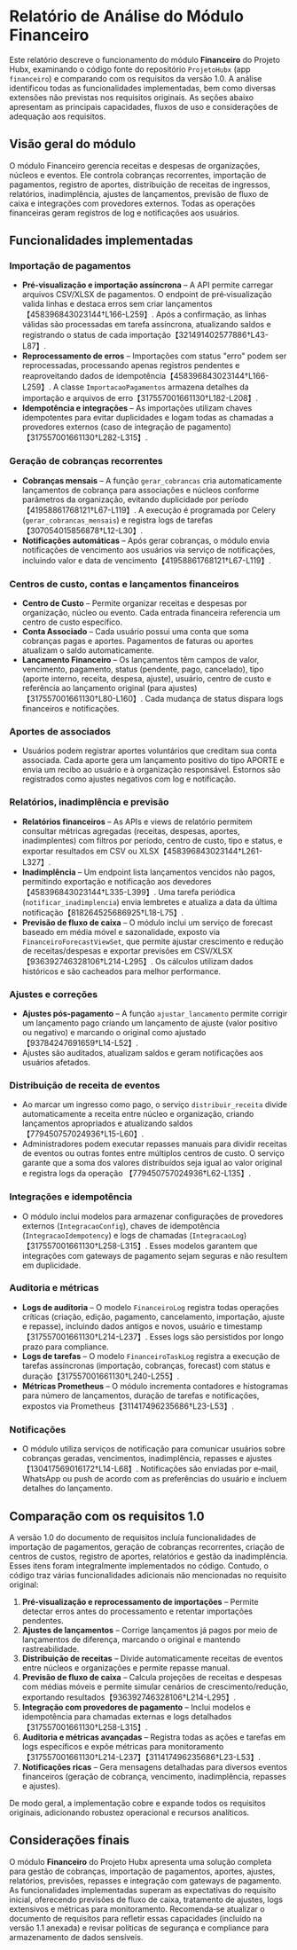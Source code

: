 # Relatório de Análise do Módulo Financeiro

Este relatório descreve o funcionamento do módulo **Financeiro** do
Projeto Hubx, examinando o código fonte do repositório
`ProjetoHubx` (app `financeiro`) e comparando com os requisitos da
versão 1.0. A análise identificou todas as funcionalidades
implementadas, bem como diversas extensões não previstas nos requisitos
originais. As seções abaixo apresentam as principais capacidades,
fluxos de uso e considerações de adequação aos requisitos.

## Visão geral do módulo

O módulo Financeiro gerencia receitas e despesas de organizações,
núcleos e eventos. Ele controla cobranças recorrentes, importação de
pagamentos, registro de aportes, distribuição de receitas de ingressos,
relatórios, inadimplência, ajustes de lançamentos, previsão de fluxo
de caixa e integrações com provedores externos. Todas as operações
financeiras geram registros de log e notificações aos usuários.

## Funcionalidades implementadas

### Importação de pagamentos

* **Pré‑visualização e importação assíncrona** – A API permite
  carregar arquivos CSV/XLSX de pagamentos. O endpoint de
  pré‑visualização valida linhas e destaca erros sem criar
  lançamentos【458396843023144†L166-L259】. Após a confirmação, as
  linhas válidas são processadas em tarefa assíncrona, atualizando
  saldos e registrando o status de cada importação【321491402577886†L43-L87】.
* **Reprocessamento de erros** – Importações com status "erro" podem
  ser reprocessadas, processando apenas registros pendentes e
  reaproveitando dados de idempotência【458396843023144†L166-L259】. A
  classe `ImportacaoPagamentos` armazena detalhes da importação e
  arquivos de erro【317557001661130†L182-L208】.
* **Idempotência e integrações** – As importações utilizam chaves
  idempotentes para evitar duplicidades e logam todas as chamadas a
  provedores externos (caso de integração de pagamento)【317557001661130†L282-L315】.

### Geração de cobranças recorrentes

* **Cobranças mensais** – A função `gerar_cobrancas` cria
  automaticamente lançamentos de cobrança para associações e núcleos
  conforme parâmetros da organização, evitando duplicidade por
  período【41958861768121†L67-L119】. A execução é programada por Celery
  (`gerar_cobrancas_mensais`) e registra logs de tarefas【307054015856878†L12-L30】.
* **Notificações automáticas** – Após gerar cobranças, o módulo envia
  notificações de vencimento aos usuários via serviço de notificações,
  incluindo valor e data de vencimento【41958861768121†L67-L119】.

### Centros de custo, contas e lançamentos financeiros

* **Centro de Custo** – Permite organizar receitas e despesas por
  organização, núcleo ou evento. Cada entrada financeira referencia
  um centro de custo específico.
* **Conta Associado** – Cada usuário possui uma conta que soma
  cobranças pagas e aportes. Pagamentos de faturas ou aportes
  atualizam o saldo automaticamente.
* **Lançamento Financeiro** – Os lançamentos têm campos de valor,
  vencimento, pagamento, status (pendente, pago, cancelado), tipo
  (aporte interno, receita, despesa, ajuste), usuário, centro de
  custo e referência ao lançamento original (para ajustes)
  【317557001661130†L80-L160】. Cada mudança de status dispara logs
  financeiros e notificações.

### Aportes de associados

* Usuários podem registrar aportes voluntários que creditam sua conta
  associada. Cada aporte gera um lançamento positivo do tipo APORTE
  e envia um recibo ao usuário e à organização responsável. Estornos
  são registrados como ajustes negativos com log e notificação.

### Relatórios, inadimplência e previsão

* **Relatórios financeiros** – As APIs e views de relatório permitem
  consultar métricas agregadas (receitas, despesas, aportes,
  inadimplentes) com filtros por período, centro de custo, tipo e
  status, e exportar resultados em CSV ou XLSX【458396843023144†L261-L327】.
* **Inadimplência** – Um endpoint lista lançamentos vencidos não
  pagos, permitindo exportação e notificação aos devedores
  【458396843023144†L335-L399】. Uma tarefa periódica
  (`notificar_inadimplencia`) envia lembretes e atualiza a data da
  última notificação【818264525686925†L18-L75】.
* **Previsão de fluxo de caixa** – O módulo inclui um serviço de
  forecast baseado em média móvel e sazonalidade, exposto via
  `FinanceiroForecastViewSet`, que permite ajustar crescimento e
  redução de receitas/despesas e exportar previsões em CSV/XLSX
  【936392746328106†L214-L295】. Os cálculos utilizam dados históricos e
  são cacheados para melhor performance.

### Ajustes e correções

* **Ajustes pós‑pagamento** – A função `ajustar_lancamento` permite
  corrigir um lançamento pago criando um lançamento de ajuste (valor
  positivo ou negativo) e marcando o original como ajustado【93784247691659†L14-L52】.
* Ajustes são auditados, atualizam saldos e geram notificações aos
  usuários afetados.

### Distribuição de receita de eventos

* Ao marcar um ingresso como pago, o serviço `distribuir_receita` divide
  automaticamente a receita entre núcleo e organização, criando
  lançamentos apropriados e atualizando saldos【779450757024936†L15-L60】.
* Administradores podem executar repasses manuais para dividir
  receitas de eventos ou outras fontes entre múltiplos centros de
  custo. O serviço garante que a soma dos valores distribuídos seja
  igual ao valor original e registra logs da operação
  【779450757024936†L62-L135】.

### Integrações e idempotência

* O módulo inclui modelos para armazenar configurações de provedores
  externos (`IntegracaoConfig`), chaves de idempotência
  (`IntegracaoIdempotency`) e logs de chamadas (`IntegracaoLog`)
  【317557001661130†L258-L315】. Esses modelos garantem que integrações
  com gateways de pagamento sejam seguras e não resultem em duplicidade.

### Auditoria e métricas

* **Logs de auditoria** – O modelo `FinanceiroLog` registra todas
  operações críticas (criação, edição, pagamento, cancelamento,
  importação, ajuste e repasse), incluindo dados antigos e novos,
  usuário e timestamp【317557001661130†L214-L237】. Esses logs são
  persistidos por longo prazo para compliance.
* **Logs de tarefas** – O modelo `FinanceiroTaskLog` registra a
  execução de tarefas assíncronas (importação, cobranças, forecast)
  com status e duração【317557001661130†L240-L255】.
* **Métricas Prometheus** – O módulo incrementa contadores e
  histogramas para número de lançamentos, duração de tarefas e
  notificações, expostos via Prometheus【311417496235686†L23-L53】.

### Notificações

* O módulo utiliza serviços de notificação para comunicar usuários
  sobre cobranças geradas, vencimentos, inadimplência, repasses e
  ajustes【130417569016172†L14-L68】. Notificações são enviadas por
  e‑mail, WhatsApp ou push de acordo com as preferências do usuário e
  incluem detalhes do lançamento.

## Comparação com os requisitos 1.0

A versão 1.0 do documento de requisitos incluía funcionalidades de
importação de pagamentos, geração de cobranças recorrentes,
criação de centros de custos, registro de aportes, relatórios e
gestão da inadimplência. Esses itens foram integralmente
implementados no código. Contudo, o código traz várias
funcionalidades adicionais não mencionadas no requisito original:

1. **Pré‑visualização e reprocessamento de importações** – Permite
   detectar erros antes do processamento e retentar importações
   pendentes.
2. **Ajustes de lançamentos** – Corrige lançamentos já pagos por meio
   de lançamentos de diferença, marcando o original e mantendo
   rastreabilidade.
3. **Distribuição de receitas** – Divide automaticamente receitas de
   eventos entre núcleos e organizações e permite repasse manual.
4. **Previsão de fluxo de caixa** – Calcula projeções de receitas e
   despesas com médias móveis e permite simular cenários de
   crescimento/redução, exportando resultados【936392746328106†L214-L295】.
5. **Integração com provedores de pagamento** – Inclui modelos e
   idempotência para chamadas externas e logs detalhados
   【317557001661130†L258-L315】.
6. **Auditoria e métricas avançadas** – Registra todas as ações e
   tarefas em logs específicos e expõe métricas para monitoramento
   【317557001661130†L214-L237】【311417496235686†L23-L53】.
7. **Notificações ricas** – Gera mensagens detalhadas para diversos
   eventos financeiros (geração de cobrança, vencimento, inadimplência,
   repasses e ajustes).

De modo geral, a implementação cobre e expande todos os requisitos
originais, adicionando robustez operacional e recursos analíticos.

## Considerações finais

O módulo **Financeiro** do Projeto Hubx apresenta uma solução completa
para gestão de cobranças, importação de pagamentos, aportes, ajustes,
relatórios, previsões, repasses e integração com gateways de pagamento.
As funcionalidades implementadas superam as expectativas do
requisito inicial, oferecendo previsões de fluxo de caixa, tratamento
de ajustes, logs extensivos e métricas para monitoramento.
Recomenda‑se atualizar o documento de requisitos para refletir essas
capacidades (incluído na versão 1.1 anexada) e revisar políticas de
segurança e compliance para armazenamento de dados sensíveis.